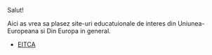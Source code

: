 Salut!

Aici as vrea sa plasez site-uri educatuionale de interes din Uniunea-Europeana si Din Europa in general.

 - [EITCA](https://eitca.org/certifications/)
